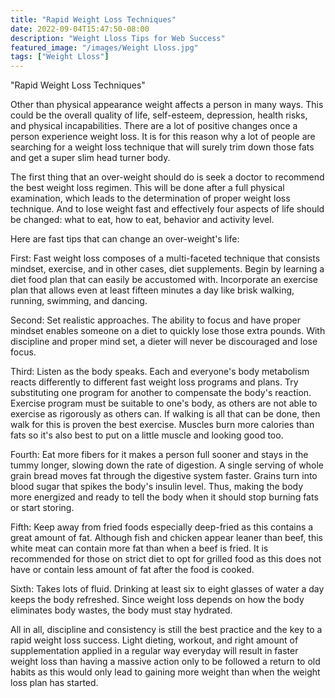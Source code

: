 ```yaml
---
title: "Rapid Weight Loss Techniques"
date: 2022-09-04T15:47:50-08:00
description: "Weight Lloss Tips for Web Success"
featured_image: "/images/Weight Lloss.jpg"
tags: ["Weight Lloss"]
---
```


"Rapid Weight Loss Techniques"

Other than physical appearance weight affects a person in many ways. This could be the overall quality of life, self-esteem, depression, health risks, and physical incapabilities. There are a lot of positive changes once a person experience weight loss.  It is for this reason why a lot of people are searching for a weight loss technique that will surely trim down those fats and get a super slim head turner body.

The first thing that an over-weight should do is seek a doctor to recommend the best weight loss regimen. This will be done after a full physical examination, which leads to the determination of proper weight loss technique. And to lose weight fast and effectively four aspects of life should be changed: what to eat, how to eat, behavior and activity level.

Here are fast tips that can change an over-weight's life:

First: Fast weight loss composes of a multi-faceted technique that consists mindset, exercise, and in other cases, diet supplements.  Begin by learning a diet food plan that can easily be accustomed with.  Incorporate an exercise plan that allows even at least fifteen minutes a day like brisk walking, running, swimming, and dancing.

Second: Set realistic approaches.  The ability to focus and have proper mindset enables someone on a diet to quickly lose those extra pounds. With discipline and proper mind set, a dieter will never be discouraged and lose focus. 

Third: Listen as the body speaks.  Each and everyone's body metabolism reacts differently to different fast weight loss programs and plans.  Try substituting one program for another to compensate the body's reaction.  Exercise program must be suitable to one's body, as others are not able to exercise as rigorously as others can.  If walking is all that can be done, then walk for this is proven the best exercise.  Muscles burn more calories than fats so it's also best to put on a little muscle and looking good too.

Fourth: Eat more fibers for it makes a person full sooner and stays in the tummy longer, slowing down the rate of digestion.  A single serving of whole grain bread moves fat through the digestive system faster.  Grains turn into blood sugar that spikes the body's insulin level.  Thus, making the body more energized and ready to tell the body when it should stop burning fats or start storing.

Fifth: Keep away from fried foods especially deep-fried as this contains a great amount of fat.  Although fish and chicken appear leaner than beef, this white meat can contain more fat than when a beef is fried.  It is recommended for those on strict diet to opt for grilled food as this does not have or contain less amount of fat after the food is cooked.

Sixth: Takes lots of fluid.  Drinking at least six to eight glasses of water a day keeps the body refreshed.  Since weight loss depends on how the body eliminates body wastes, the body must stay hydrated.

All in all, discipline and consistency is still the best practice and the key to a rapid weight loss success.  Light dieting, workout, and right amount of supplementation applied in a regular way everyday will result in faster weight loss than having a massive action only to be followed a return to old habits as this would only lead to gaining more weight than when the weight loss plan has started.




